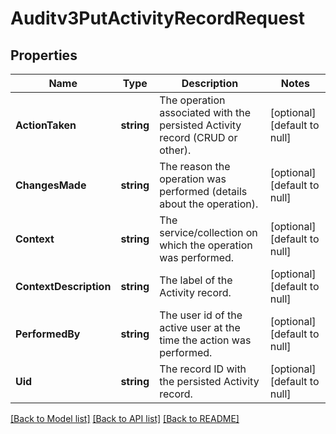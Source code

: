 # Auditv3PutActivityRecordRequest

## Properties
Name | Type | Description | Notes
------------ | ------------- | ------------- | -------------
**ActionTaken** | **string** | The operation associated with the persisted Activity record (CRUD or other). | [optional] [default to null]
**ChangesMade** | **string** | The reason the operation was performed (details about the operation). | [optional] [default to null]
**Context** | **string** | The service/collection on which the operation was performed. | [optional] [default to null]
**ContextDescription** | **string** | The label of the Activity record. | [optional] [default to null]
**PerformedBy** | **string** | The user id of the active user at the time the action was performed. | [optional] [default to null]
**Uid** | **string** | The record ID with the persisted Activity record. | [optional] [default to null]

[[Back to Model list]](../README.md#documentation-for-models) [[Back to API list]](../README.md#documentation-for-api-endpoints) [[Back to README]](../README.md)

